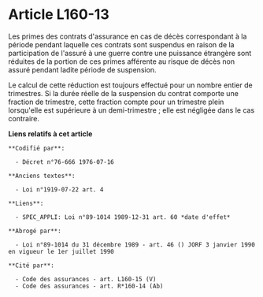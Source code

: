 # Article L160-13

Les primes des contrats d'assurance en cas de décès correspondant à la période pendant laquelle ces contrats sont suspendus
en raison de la participation de l'assuré à une guerre contre une puissance étrangère sont réduites de la portion de ces
primes afférente au risque de décès non assuré pendant ladite période de suspension.

Le calcul de cette réduction est toujours effectué pour un nombre entier de trimestres. Si la durée réelle de la suspension
du contrat comporte une fraction de trimestre, cette fraction compte pour un trimestre plein lorsqu'elle est supérieure à un
demi-trimestre ; elle est négligée dans le cas contraire.

**Liens relatifs à cet article**

	**Codifié par**:

	  - Décret n°76-666 1976-07-16

	**Anciens textes**:

	  - Loi n°1919-07-22 art. 4

	**Liens**:

	  - SPEC_APPLI: Loi n°89-1014 1989-12-31 art. 60 *date d'effet*

	**Abrogé par**:

	  - Loi n°89-1014 du 31 décembre 1989 - art. 46 () JORF 3 janvier 1990 en vigueur le 1er juillet 1990

	**Cité par**:

	  - Code des assurances - art. L160-15 (V)
	  - Code des assurances - art. R*160-14 (Ab)
